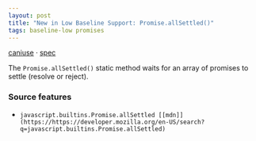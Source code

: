 ```yaml
---
layout: post
title: "New in Low Baseline Support: Promise.allSettled()"
tags: baseline-low promises
---
```


[caniuse](https://caniuse.com/?search=promise-allsettled) · [spec](https://tc39.es/ecma262/multipage/control-abstraction-objects.html#sec-promise.allsettled)

The `Promise.allSettled()` static method waits for an array of promises to settle (resolve or reject).

### Source features

- ``javascript.builtins.Promise.allSettled [[mdn]](https://https://developer.mozilla.org/en-US/search?q=javascript.builtins.Promise.allSettled)``
